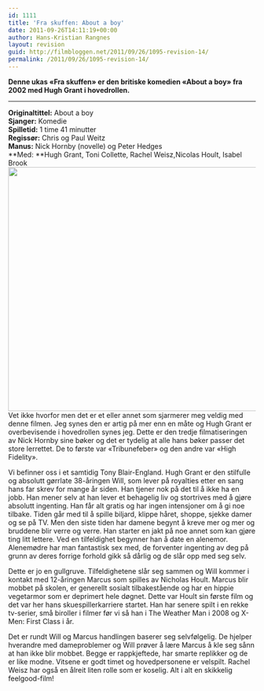 ```yaml
---
id: 1111
title: 'Fra skuffen: About a boy'
date: 2011-09-26T14:11:19+00:00
author: Hans-Kristian Rangnes
layout: revision
guid: http://filmbloggen.net/2011/09/26/1095-revision-14/
permalink: /2011/09/26/1095-revision-14/
---
```

**Denne ukas &laquo;Fra skuffen&raquo; er den britiske komedien &laquo;About a boy&raquo; fra 2002 med Hugh Grant i hovedrollen.<!--more-->**

****

**Originaltittel:** About a boy  
**Sjanger:** Komedie  
**Spilletid:** 1 time 41 minutter  
**Regissør:** Chris og Paul Weitz  
**Manus:** Nick Hornby (novelle) og Peter Hedges  
**Med: **Hugh Grant, Toni Collette, Rachel Weisz,Nicolas Hoult, Isabel Brook  
<a href="http://filmbloggen.net/2011/09/26/fra-skuffen-about-a-boy/about_a_boy_2002_hugh_grant/" rel="attachment wp-att-1096"><img class="alignnone size-large wp-image-1096" src="http://filmbloggen.net/wp-content/uploads//2011/09/about_a_boy_2002_hugh_grant-620x496.jpg" alt="" width="620" height="496" /></a>  
Vet ikke hvorfor men det er et eller annet som sjarmerer meg veldig med denne filmen. Jeg synes den er artig på mer enn en måte og Hugh Grant er overbevisende i hovedrollen synes jeg. Dette er den tredje filmatiseringen av Nick Hornby sine bøker og det er tydelig at alle hans bøker passer det store lerrettet. De to første var &laquo;Tribunefeber&raquo; og den andre var &laquo;High Fidelity&raquo;.

Vi befinner oss i et samtidig Tony Blair-England. Hugh Grant er den stilfulle og absolutt gørrlate 38-åringen Will, som lever på royalties etter en sang hans far skrev for mange år siden. Han tjener nok på det til å ikke ha en jobb. Han mener selv at han lever et behagelig liv og stortrives med å gjøre absolutt ingenting. Han får alt gratis og har ingen intensjoner om å gi noe tilbake. Tiden går med til å spille biljard, klippe håret, shoppe, sjekke damer og se på TV. Men den siste tiden har damene begynt å kreve mer og mer og bruddene blir verre og verre. Han starter en jakt på noe annet som kan gjøre ting litt lettere. Ved en tilfeldighet begynner han å date en alenemor. Alenemødre har man fantastisk sex med, de forventer ingenting av deg på grunn av deres forrige forhold gikk så dårlig og de slår opp med seg selv.

Dette er jo en gullgruve. Tilfeldighetene slår seg sammen og Will kommer i kontakt med 12-åringen Marcus som spilles av Nicholas Hoult. Marcus blir mobbet på skolen, er generellt sosialt tilbakestående og har en hippie vegetarmor som er deprimert hele døgnet. Dette var Hoult sin første film og det var her hans skuespillerkarriere startet. Han har senere spilt i en rekke tv-serier, små biroller i filmer før vi så han i The Weather Man i 2008 og X-Men: First Class i år.

Det er rundt Will og Marcus handlingen baserer seg selvfølgelig. De hjelper hverandre med dameproblemer og Will prøver å lære Marcus å kle seg sånn at han ikke blir mobbet. Begge er rappkjeftede, har smarte replikker og de er like modne. Vitsene er godt timet og hovedpersonene er velspilt. Rachel Weisz har også en ålreit liten rolle som er koselig. Alt i alt en skikkelig feelgood-film!